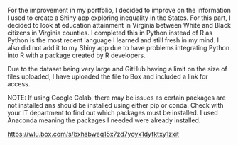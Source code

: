 For the improvement in my portfolio, I decided to improve on the information I used to create a Shiny app exploring inequality in the States. 
For this part, I decided to look at education attainment in Virginia between White and Black citizens in Virginia counties. I completed this in Python instead of R as Python
is the most recent language I learned and still fresh in my mind. I also did not add it to my Shiny app due to have problems integrating Python into R with a package created by R developers.

Due to the dataset being very large and GitHub having a limit on the size of files uploaded, I have uploaded the file to Box and included a link for access.

NOTE: If using Google Colab, there may be issues as certain packages are not installed ans should be installed using either pip or conda. Check with your IT department to find out which packages must be installed. I used Anaconda meaning the packages I needed were already installed.

https://wlu.box.com/s/bxhsbweq15x7zd7yoyx1dyfktxy1zxit
